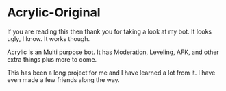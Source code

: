 # Acrylic-Original
If you are reading this then thank you for taking a look at my bot.
It looks ugly, I know. It works though. 

Acrylic is an Multi purpose bot. It has Moderation, Leveling, AFK, and other extra things plus more to come.

This has been a long project for me and I have learned a lot from it. I have even made a few friends along the way.


